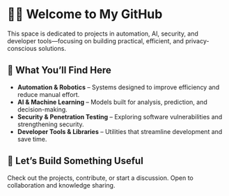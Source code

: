 # 👨‍💻 Welcome to My GitHub  

This space is dedicated to projects in automation, AI, security, and developer tools—focusing on building practical, efficient, and privacy-conscious solutions.  

## 🔹 What You’ll Find Here  

- **Automation & Robotics** – Systems designed to improve efficiency and reduce manual effort.  
- **AI & Machine Learning** – Models built for analysis, prediction, and decision-making.  
- **Security & Penetration Testing** – Exploring software vulnerabilities and strengthening security.  
- **Developer Tools & Libraries** – Utilities that streamline development and save time.  

## 🚀 Let’s Build Something Useful  

Check out the projects, contribute, or start a discussion. Open to collaboration and knowledge sharing.  
